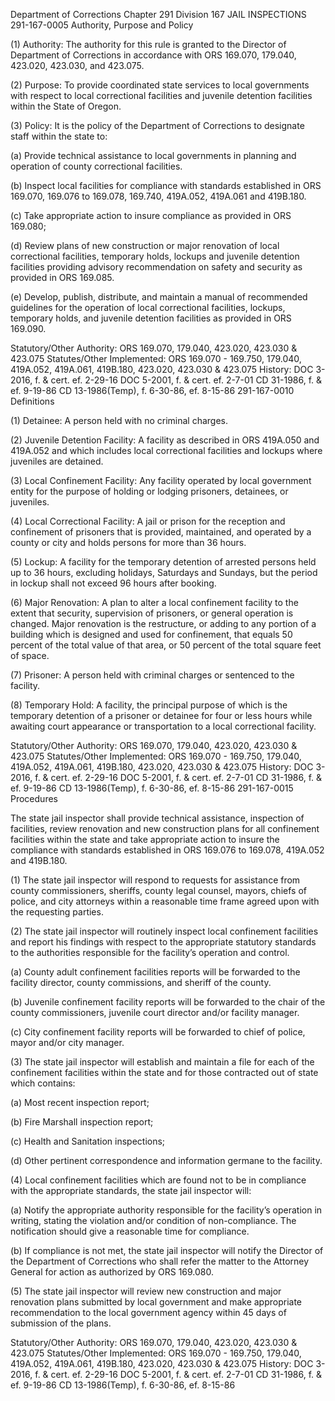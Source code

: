 Department of Corrections
Chapter 291
Division 167
JAIL INSPECTIONS
291-167-0005
Authority, Purpose and Policy

(1) Authority: The authority for this rule is granted to the Director of Department of Corrections in accordance with ORS 169.070, 179.040, 423.020, 423.030, and 423.075.

(2) Purpose: To provide coordinated state services to local governments with respect to local correctional facilities and juvenile detention facilities within the State of Oregon.

(3) Policy: It is the policy of the Department of Corrections to designate staff within the state to:

(a) Provide technical assistance to local governments in planning and operation of county correctional facilities.

(b) Inspect local facilities for compliance with standards established in ORS 169.070, 169.076 to 169.078, 169.740, 419A.052, 419A.061 and 419B.180.

(c) Take appropriate action to insure compliance as provided in ORS 169.080;

(d) Review plans of new construction or major renovation of local correctional facilities, temporary holds, lockups and juvenile detention facilities providing advisory recommendation on safety and security as provided in ORS 169.085.

(e) Develop, publish, distribute, and maintain a manual of recommended guidelines for the operation of local correctional facilities, lockups, temporary holds, and juvenile detention facilities as provided in ORS 169.090.

Statutory/Other Authority: ORS 169.070, 179.040, 423.020, 423.030 & 423.075
Statutes/Other Implemented: ORS 169.070 - 169.750, 179.040, 419A.052, 419A.061, 419B.180, 423.020, 423.030 & 423.075
History:
DOC 3-2016, f. & cert. ef. 2-29-16
DOC 5-2001, f. & cert. ef. 2-7-01
CD 31-1986, f. & ef. 9-19-86
CD 13-1986(Temp), f. 6-30-86, ef. 8-15-86
291-167-0010
Definitions

(1) Detainee: A person held with no criminal charges.

(2) Juvenile Detention Facility: A facility as described in ORS 419A.050 and 419A.052 and which includes local correctional facilities and lockups where juveniles are detained.

(3) Local Confinement Facility: Any facility operated by local government entity for the purpose of holding or lodging prisoners, detainees, or juveniles.

(4) Local Correctional Facility: A jail or prison for the reception and confinement of prisoners that is provided, maintained, and operated by a county or city and holds persons for more than 36 hours.

(5) Lockup: A facility for the temporary detention of arrested persons held up to 36 hours, excluding holidays, Saturdays and Sundays, but the period in lockup shall not exceed 96 hours after booking.

(6) Major Renovation: A plan to alter a local confinement facility to the extent that security, supervision of prisoners, or general operation is changed. Major renovation is the restructure, or adding to any portion of a building which is designed and used for confinement, that equals 50 percent of the total value of that area, or 50 percent of the total square feet of space.

(7) Prisoner: A person held with criminal charges or sentenced to the facility.

(8) Temporary Hold: A facility, the principal purpose of which is the temporary detention of a prisoner or detainee for four or less hours while awaiting court appearance or transportation to a local correctional facility.

Statutory/Other Authority: ORS 169.070, 179.040, 423.020, 423.030 & 423.075
Statutes/Other Implemented: ORS 169.070 - 169.750, 179.040, 419A.052, 419A.061, 419B.180, 423.020, 423.030 & 423.075
History:
DOC 3-2016, f. & cert. ef. 2-29-16
DOC 5-2001, f. & cert. ef. 2-7-01
CD 31-1986, f. & ef. 9-19-86
CD 13-1986(Temp), f. 6-30-86, ef. 8-15-86
291-167-0015
Procedures

The state jail inspector shall provide technical assistance, inspection of facilities, review renovation and new construction plans for all confinement facilities within the state and take appropriate action to insure the compliance with standards established in ORS 169.076 to 169.078, 419A.052 and 419B.180.

(1) The state jail inspector will respond to requests for assistance from county commissioners, sheriffs, county legal counsel, mayors, chiefs of police, and city attorneys within a reasonable time frame agreed upon with the requesting parties.

(2) The state jail inspector will routinely inspect local confinement facilities and report his findings with respect to the appropriate statutory standards to the authorities responsible for the facility’s operation and control.

(a) County adult confinement facilities reports will be forwarded to the facility director, county commissions, and sheriff of the county.

(b) Juvenile confinement facility reports will be forwarded to the chair of the county commissioners, juvenile court director and/or facility manager.

(c) City confinement facility reports will be forwarded to chief of police, mayor and/or city manager.

(3) The state jail inspector will establish and maintain a file for each of the confinement facilities within the state and for those contracted out of state which contains:

(a) Most recent inspection report;

(b) Fire Marshall inspection report;

(c) Health and Sanitation inspections;

(d) Other pertinent correspondence and information germane to the facility.

(4) Local confinement facilities which are found not to be in compliance with the appropriate standards, the state jail inspector will:

(a) Notify the appropriate authority responsible for the facility’s operation in writing, stating the violation and/or condition of non-compliance. The notification should give a reasonable time for compliance.

(b) If compliance is not met, the state jail inspector will notify the Director of the Department of Corrections who shall refer the matter to the Attorney General for action as authorized by ORS 169.080.

(5) The state jail inspector will review new construction and major renovation plans submitted by local government and make appropriate recommendation to the local government agency within 45 days of submission of the plans.

Statutory/Other Authority: ORS 169.070, 179.040, 423.020, 423.030 & 423.075
Statutes/Other Implemented: ORS 169.070 - 169.750, 179.040, 419A.052, 419A.061, 419B.180, 423.020, 423.030 & 423.075
History:
DOC 3-2016, f. & cert. ef. 2-29-16
DOC 5-2001, f. & cert. ef. 2-7-01
CD 31-1986, f. & ef. 9-19-86
CD 13-1986(Temp), f. 6-30-86, ef. 8-15-86